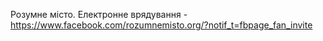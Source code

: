 Розумне місто. Електронне врядування - https://www.facebook.com/rozumnemisto.org/?notif_t=fbpage_fan_invite